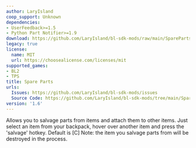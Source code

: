 ```yaml
---
author: LaryIsland
coop_support: Unknown
dependencies:
- UserFeedback>=1.5
- Python Part Notifier>=1.9
download: https://github.com/LaryIsland/bl-sdk-mods/raw/main/SpareParts/SpareParts.zip
legacy: true
license:
  name: MIT
  url: https://choosealicense.com/licenses/mit
supported_games:
- BL2
- TPS
title: Spare Parts
urls:
  Issues: https://github.com/LaryIsland/bl-sdk-mods/issues
  Source Code: https://github.com/LaryIsland/bl-sdk-mods/tree/main/SpareParts
version: '1.6'
---
```

Allows you to salvage parts from items and attach them to other items.
Just select an item from your backpack, hover over another item and press the 'salvage' hotkey. Default is [C]
Note: the item you salvage parts from will be destroyed in the process.